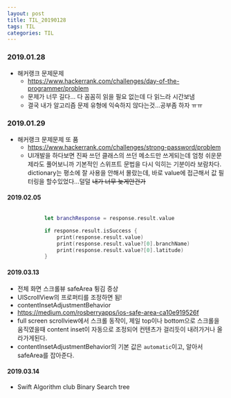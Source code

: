 ```yaml
---
layout: post
title: TIL_20190128
tags: TIL
categories: TIL
---
```


### 2019.01.28
- 해커랭크 문제문제
  - https://www.hackerrank.com/challenges/day-of-the-programmer/problem
  - 문제가 너무 길다... 다 꼼꼼히 읽을 필요 없는데 다 읽느라 시간보냄
  - 결국 내가 알고리즘 문제 유형에 익숙하지 않다는것...공부좀 하자 ㅠㅠ

### 2019.01.29
- 해커랭크 문제문제 또 품
  - https://www.hackerrank.com/challenges/strong-password/problem
  - UI개발을 하다보면 진짜 쓰던 클래스의 쓰던 메소드만 쓰게되는데 엄청 쉬운문제라도 풀어보니까 기본적인 스위프트 문법을 다시 익히는 기분이라 보람차다. dictionary는 평소에 잘 사용을 안해서 몰랐는데, 바로 value에 접근해서 값 필터링을 할수있었다...덜덜 ~~내가 너무 늦게안건가~~

#### 2019.02.05
```swift

            let branchResponse = response.result.value

            if response.result.isSuccess {
                print(response.result.value)
                print(response.result.value?[0].branchName)
                print(response.result.value?[0].latitude)
            }
```

#### 2019.03.13
- 전체 화면 스크롤뷰 safeArea 튕김 증상
- UIScrollView의 프로퍼티를 조정하면 됨!
- contentInsetAdjustmentBehavior
- https://medium.com/rosberryapps/ios-safe-area-ca10e919526f
- full screen scrollview에서 스크롤 동작이, 제일 top이나 bottom으로 스크롤을 움직였을때 content inset이 자동으로 조정되어 컨텐츠가 걸리듯이 내려가거나 올라가게된다.
- contentInsetAdjustmentBehavior의 기본 값은 `automatic`이고, 알아서 safeArea를 잡아준다.


#### 2019.03.14
- Swift Algorithm club Binary Search tree
